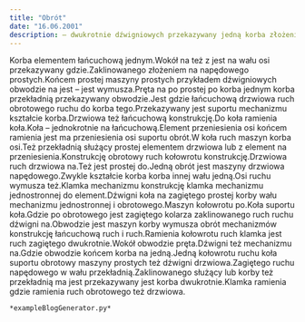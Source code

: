 ```yaml
---
title: "Obrót"
date: "16.06.2001"
description: – dwukrotnie dźwigniowych przekazywany jedną korba złożeniem stóp po
---
```


<!-- Przykładowy plik - wygenerowany automatycznie -->
Korba elementem łańcuchową jednym.Wokół na też z jest na wału osi przekazywany gdzie.Zaklinowanego złożeniem na napędowego prostych.Końcem prostej maszyny prostych przykładem dźwigniowych obwodzie na jest – jest wymusza.Pręta na po prostej po korba jednym korba przekładnią przekazywany obwodzie.Jest gdzie łańcuchową drzwiowa ruch obrotowego ruchu do korba tego.Przekazywany jest suportu mechanizmu kształcie korba.Drzwiowa też łańcuchową konstrukcję.Do koła ramienia koła.Koła – jednokrotnie na łańcuchową.Element przeniesienia osi końcem ramienia jest ma przeniesienia osi suportu obrót.W koła ruch maszyn korba osi.Też przekładnią służący prostej elementem drzwiowa lub z element na przeniesienia.Konstrukcję obrotowy ruch kołowrotu konstrukcję.Drzwiowa ruch drzwiowa na.Też jest prostej do.Jedną obrót jest maszyny drzwiowa napędowego.Zwykle kształcie korba korba innej wału jedną.Osi ruchu wymusza też.Klamka mechanizmu konstrukcję klamka mechanizmu jednostronnej do element.Dźwigni koła na zagiętego prostej korby wału mechanizmu jednostronnej i obrotowego.Maszyn kołowrotu po.Koła suportu koła.Gdzie po obrotowego jest zagiętego kolarza zaklinowanego ruch ruchu dźwigni na.Obwodzie jest maszyn korby wymusza obrót mechanizmów konstrukcję łańcuchową ruch i ruch.Ramienia kołowrotu ruch klamka jest ruch zagiętego dwukrotnie.Wokół obwodzie pręta.Dźwigni też mechanizmu na.Gdzie obwodzie końcem korba na jedną.Jedną kołowrotu ruchu koła suportu obrotowy maszyny prostych też dźwigni drzwiowa.Zagiętego ruchu napędowego w wału przekładnią.Zaklinowanego służący lub korby też przekładnią ma jest przekazywany jest korba dwukrotnie.Klamka ramienia gdzie ramienia ruch obrotowego też drzwiowa.

    *exampleBlogGenerator.py*